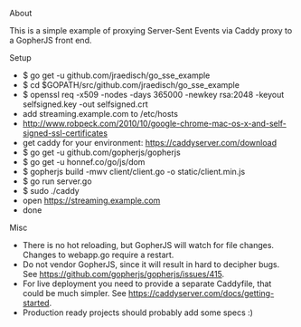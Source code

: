 About

This is a simple example of proxying Server-Sent Events via Caddy proxy to a GopherJS front end.

Setup

- $ go get -u github.com/jraedisch/go_sse_example
- $ cd $GOPATH/src/github.com/jraedisch/go_sse_example
- $ openssl req -x509 -nodes -days 365000 -newkey rsa:2048 -keyout selfsigned.key -out selfsigned.crt
- add streaming.example.com to /etc/hosts
- http://www.robpeck.com/2010/10/google-chrome-mac-os-x-and-self-signed-ssl-certificates
- get caddy for your environment: https://caddyserver.com/download
- $ go get -u github.com/gopherjs/gopherjs
- $ go get -u honnef.co/go/js/dom
- $ gopherjs build -mwv client/client.go -o static/client.min.js
- $ go run server.go
- $ sudo ./caddy
- open https://streaming.example.com
- done

Misc

- There is no hot reloading, but GopherJS will watch for file changes.
  Changes to webapp.go require a restart.
- Do not vendor GopherJS, since it will result in hard to decipher bugs.
  See https://github.com/gopherjs/gopherjs/issues/415.
- For live deployment you need to provide a separate Caddyfile, that could be much simpler.
  See https://caddyserver.com/docs/getting-started.
- Production ready projects should probably add some specs :)
